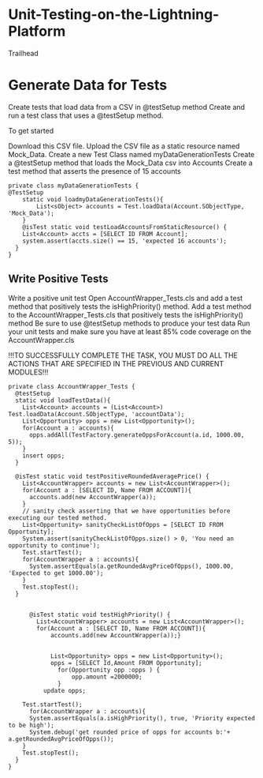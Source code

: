 # Unit-Testing-on-the-Lightning-Platform
Trailhead
# Generate Data for Tests
Create tests that load data from a CSV in @testSetup method
Create and run a test class that uses a @testSetup method.

To get started

Download this CSV file.
Upload the CSV file as a static resource named Mock_Data.
Create a new Test Class named myDataGenerationTests
Create a @testSetup method that loads the Mock_Data csv into Accounts
Create a test method that asserts the presence of 15 accounts

```@isTest
private class myDataGenerationTests {
@TestSetup
    static void loadmyDataGenerationTests(){
        List<sObject> accounts = Test.loadData(Account.SObjectType, 'Mock_Data');
    }
    @isTest static void testLoadAccountsFromStaticResource() {
    List<Account> accts = [SELECT ID FROM Account];
    system.assert(accts.size() == 15, 'expected 16 accounts');
  }
}
```
## Write Positive Tests
Write a positive unit test
Open AccountWrapper_Tests.cls and add a test method that positively tests the isHighPriority() method.
Add a test method to the AccountWrapper_Tests.cls that positively tests the isHighPriority() method
Be sure to use @testSetup methods to produce your test data
Run your unit tests and make sure you have at least 85% code coverage on the AccountWrapper.cls

!!!TO SUCCESSFULLY COMPLETE THE TASK, YOU MUST DO ALL THE ACTIONS THAT ARE SPECIFIED IN THE PREVIOUS AND CURRENT MODULES!!!

```@isTest
private class AccountWrapper_Tests {
  @testSetup
  static void loadTestData(){
    List<Account> accounts = (List<Account>) Test.loadData(Account.SObjectType, 'accountData');
    List<Opportunity> opps = new List<Opportunity>();
    for(Account a : accounts){
      opps.addAll(TestFactory.generateOppsForAccount(a.id, 1000.00, 5));
    } 
    insert opps;
  }

  @isTest static void testPositiveRoundedAveragePrice() {
    List<AccountWrapper> accounts = new List<AccountWrapper>();
    for(Account a : [SELECT ID, Name FROM ACCOUNT]){
      accounts.add(new AccountWrapper(a));
    }
    // sanity check asserting that we have opportunities before executing our tested method.
    List<Opportunity> sanityCheckListOfOpps = [SELECT ID FROM Opportunity];
    System.assert(sanityCheckListOfOpps.size() > 0, 'You need an opportunity to continue');
    Test.startTest();
    for(AccountWrapper a : accounts){
      System.assertEquals(a.getRoundedAvgPriceOfOpps(), 1000.00, 'Expected to get 1000.00');
    }
    Test.stopTest();
  }
    

      @isTest static void testHighPriority() {
        List<AccountWrapper> accounts = new List<AccountWrapper>();
    	for(Account a : [SELECT ID, Name FROM ACCOUNT]){
            accounts.add(new AccountWrapper(a));}

          
            List<Opportunity> opps = new List<Opportunity>();
          	opps = [SELECT Id,Amount FROM Opportunity];
              for(Opportunity opp :opps ) {
                  opp.amount =2000000;
              }
          update opps;
	
    Test.startTest();
      for(AccountWrapper a : accounts){
      System.assertEquals(a.isHighPriority(), true, 'Priority expected to be high');
      System.debug('get rounded price of opps for accounts b:'+ a.getRoundedAvgPriceOfOpps());
    }
    Test.stopTest();
  }
}
```
